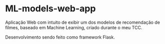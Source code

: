 # ML-models-web-app
Aplicação Web com intuito de exibir um dos modelos de recomendação de filmes, baseado em Machine Learning, criado durante o meu TCC. 

Desenvolvimento sendo feito como framework Flask.
